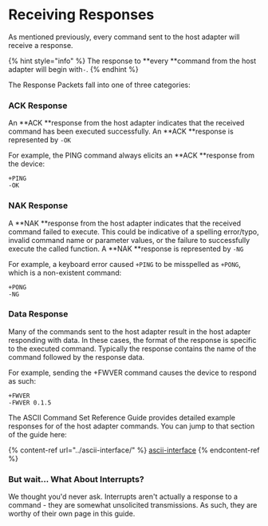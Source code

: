 # Receiving Responses

As mentioned previously, every command sent to the host adapter will receive a response.&#x20;

{% hint style="info" %}
The response to **every **command from the host adapter will begin with`-`.
{% endhint %}

The Response Packets fall into one of three categories:

### ACK Response

An **ACK **response from the host adapter indicates that the received command has been executed successfully. An **ACK **response is represented by `-OK`

For example, the PING command always elicits an **ACK **response from the device:

```
+PING
-OK
```

### NAK Response

A **NAK **response from the host adapter indicates that the received command failed to execute. This could be indicative of a spelling error/typo, invalid command name or parameter values, or the failure to successfully execute the called function. A **NAK **response is represented by `-NG`

For example, a keyboard error caused `+PING` to be misspelled as `+PONG`, which is a non-existent command:

```
+PONG
-NG
```

### Data Response

Many of the commands sent to the host adapter result in the host adapter responding with data. In these cases, the format of the response is specific to the executed command. Typically the response contains the name of the command followed by the response data.

For example, sending the +FWVER command causes the device to respond as such:

```
+FWVER
-FWVER 0.1.5
```

The ASCII Command Set Reference Guide provides detailed example responses for of the host adapter commands. You can jump to that section of the guide here:

{% content-ref url="../ascii-interface/" %}
[ascii-interface](../ascii-interface/)
{% endcontent-ref %}

### But wait... What About Interrupts?

We thought you'd never ask. Interrupts aren't actually a response to a command - they are somewhat unsolicited transmissions. As such, they are worthy of their own page in this guide.
